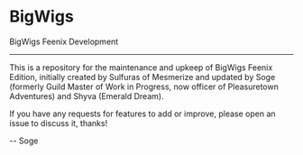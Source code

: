 BigWigs
========

BigWigs Feenix Development
___________________________

This is a repository for the maintenance and upkeep of BigWigs Feenix Edition, initially created by Sulfuras of Mesmerize and updated by Soge (formerly Guild Master of Work in Progress, now officer of Pleasuretown Adventures) and Shyva (Emerald Dream).

If you have any requests for features to add or improve, please open an issue to discuss it, thanks!

-- Soge
